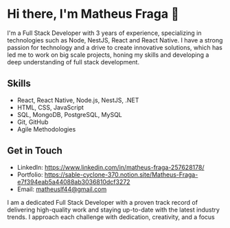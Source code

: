 # Hi there, I'm Matheus Fraga 👋

I'm a Full Stack Developer with 3 years of experience, specializing in technologies such as Node, NestJS, React and React Native. I have a strong passion for technology and a drive to create innovative solutions, which has led me to work on big scale projects, honing my skills and developing a deep understanding of full stack development.

## Skills
- React, React Native, Node.js, NestJS, .NET
- HTML, CSS, JavaScript
- SQL, MongoDB, PostgreSQL, MySQL
- Git, GitHub
- Agile Methodologies

## Get in Touch
- LinkedIn: https://www.linkedin.com/in/matheus-fraga-257628178/
- Portfolio: https://sable-cyclone-370.notion.site/Matheus-Fraga-e7f394eab5a44088ab3036810dcf3272
- Email: matheuslf44@gmail.com

I am a dedicated Full Stack Developer with a proven track record of delivering high-quality work and staying up-to-date with the latest industry trends. I approach each challenge with dedication, creativity, and a focus
